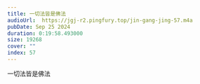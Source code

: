 ```yaml
---
title: 一切法皆是佛法
audioUrl:  https://jgj-r2.pingfury.top/jin-gang-jing-57.m4a
pubDate: Sep 25 2024
duration: 0:19:58.493000
size: 19268
cover: ""
index: 57
---
```

一切法皆是佛法